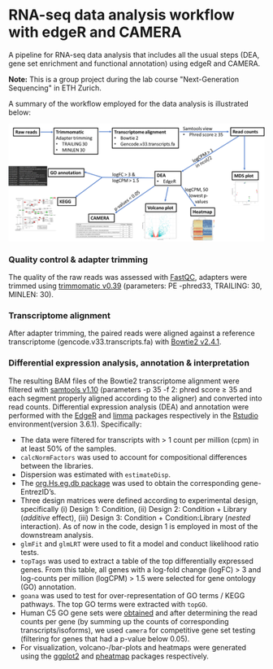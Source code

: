 # RNA-seq data analysis workflow with edgeR and CAMERA

A pipeline for RNA-seq data analysis that includes all the usual steps (DEA, gene set enrichment and functional annotation) using edgeR and CAMERA.

**Note:**  This is a group project during the lab course "Next-Generation Sequencing" in ETH Zurich.

A summary of the workflow employed for the data analysis is illustrated below:

![RNA-seq data analysis workflow](https://github.com/Ariwor/RNA-seq-edgeR-CAMERA/blob/master/Workflow.png)

### Quality control & adapter trimming

The quality of the raw reads was assessed with [FastQC](https://www.bioinformatics.babraham.ac.uk/projects/download.html##fastqc), adapters were trimmed using [trimmomatic v0.39](http://www.usadellab.org/cms/?page=trimmomatic) (parameters: PE -phred33, TRAILING: 30, MINLEN: 30).

### Transcriptome alignment

After adapter trimming, the paired reads were aligned against a reference transcriptome (gencode.v33.transcripts.fa) with [Bowtie2 v2.4.1](https://www.nature.com/articles/nmeth.1923).

### Differential expression analysis, annotation & interpretation

The resulting BAM files of the Bowtie2 transcriptome alignment were filtered with [samtools v1.10](https://academic.oup.com/bioinformatics/article/25/16/2078/204688) (parameters -p 35 -f 2: phred score ≥ 35 and each segment properly aligned according to the aligner) and converted into read counts. Differential expression analysis (DEA) and annotation were performed with the [EdgeR](https://academic.oup.com/bioinformatics/article/26/1/139/182458) and [limma](https://academic.oup.com/nar/article/43/7/e47/2414268) packages respectively in the [Rstudio](https://rstudio.com/) environment(version 3.6.1). Specifically:

* The data were filtered for transcripts with > 1 count per million (cpm) in at least 50% of the samples.
* `calcNormFactors` was used to account for compositional differences between the libraries.
* Dispersion was estimated with `estimateDisp`.
* The [org.Hs.eg.db package](https://bioconductor.org/packages/release/data/annotation/html/org.Hs.eg.db.html) was used to obtain the corresponding gene-EntrezID’s.
* Three design matrices were defined according to experimental design, specifically (i) Design 1: Condition, (ii) Design 2: Condition + Library (_additive_ effect), (iii) Design 3: Condition + Condition:Library (_nested_ interaction). As of now in the code, design 1 is employed in most of the downstream analysis.
* `glmFit` and `glmLRT` were used to fit a model and conduct likelihood ratio tests.
* `topTags` was used to extract a table of the top differentially expressed genes. From this table, all genes
with a log-fold change (logFC) > 3 and log-counts per million (logCPM) > 1.5 were selected for gene ontology (GO) annotation.
* `goana` was used to test for over-representation of GO terms / KEGG pathways. The top GO terms were extracted with `topGO`.
* Human C5 GO gene sets were [obtained](http://bioinf.wehi.edu.au/software/MSigDB/human_c5_v5p2.rdata) and after determining the read counts per gene (by summing up the counts of corresponding transcripts/isoforms), we used `camera` for competitive gene set testing (filtering for genes that had a p-value below 0.05).
* For visualization, volcano-/bar-plots and heatmaps were generated using the [ggplot2](https://www.springer.com/gp/book/9783319242750) and [pheatmap](https://cran.r-project.org/web/packages/pheatmap/index.html) packages respectively.
